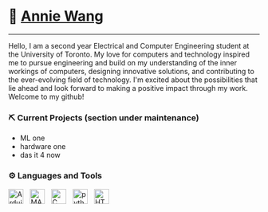 # 🌱  [Annie Wang](https://www.anniewebsite123.com)

---
Hello, I am a second year Electrical and Computer Engineering student at the University of Toronto. My love for computers and technology inspired me to pursue engineering and build on my understanding of the inner workings of computers, designing innovative solutions, and contributing to the ever-evolving field of technology. I'm excited about the possibilities that lie ahead and look forward to making a positive impact through my work. Welcome to my github!

### ⛏️ Current Projects (section under maintenance)

- ML one
- hardware one
- das it 4 now 

### ⚙️ Languages and Tools

<img align="left" alt="Arduino" width="30px" style="padding-right:10px;" src="https://cdn.jsdelivr.net/gh/devicons/devicon/icons/arduino/arduino-original.svg" />
<img align="left" alt="MATLAB" width="30px" style="padding-right:10px;" src="https://cdn.jsdelivr.net/gh/devicons/devicon/icons/matlab/matlab-original.svg" />
<img align="left" alt="C" width="30px" style="padding-right:10px;" src="https://cdn.jsdelivr.net/gh/devicons/devicon/icons/embeddedc/embeddedc-original.svg" />
<img align="left" alt="python" width="30px" style="padding-right:10px;" src="https://cdn.jsdelivr.net/gh/devicons/devicon/icons/python/python-original.svg" />
<img align="left" alt="HTML" width="30px" style="padding-right:10px;" src="https://cdn.jsdelivr.net/gh/devicons/devicon/icons/html5/html5-plain.svg" />

<br />






